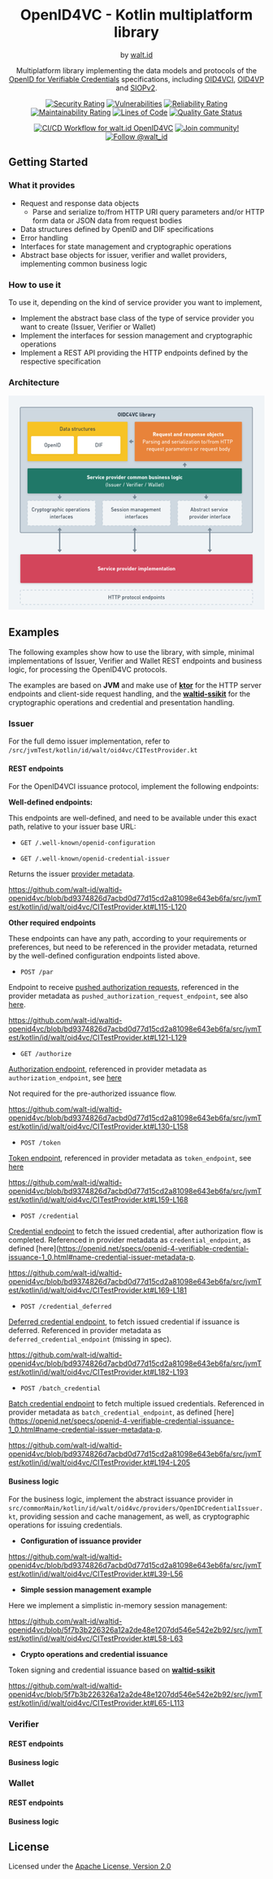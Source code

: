 <div align="center">
 <h1>OpenID4VC - Kotlin multiplatform library</h1>
 <span>by </span><a href="https://walt.id">walt.id</a>
 <p>Multiplatform library implementing the data models and protocols of the <a href="https://openid.net/sg/openid4vc/">OpenID for Verifiable Credentials</a> specifications, including <a href="https://openid.net/specs/openid-4-verifiable-credential-issuance-1_0.html">OID4VCI</a>, <a href="https://openid.net/specs/openid-4-verifiable-presentations-1_0.html">OID4VP</a> and <a href="https://openid.net/specs/openid-connect-self-issued-v2-1_0.html">SIOPv2</a>.<p>

[![Security Rating](https://sonarcloud.io/api/project_badges/measure?project=walt-id_waltid-openid4vc&metric=security_rating)](https://sonarcloud.io/dashboard?id=walt-id_waltid-openid4vc)
[![Vulnerabilities](https://sonarcloud.io/api/project_badges/measure?project=walt-id_waltid-openid4vc&metric=vulnerabilities)](https://sonarcloud.io/dashboard?id=walt-id_waltid-openid4vc)
[![Reliability Rating](https://sonarcloud.io/api/project_badges/measure?project=walt-id_waltid-openid4vc&metric=reliability_rating)](https://sonarcloud.io/dashboard?id=walt-id_waltid-openid4vc)
[![Maintainability Rating](https://sonarcloud.io/api/project_badges/measure?project=walt-id_waltid-openid4vc&metric=sqale_rating)](https://sonarcloud.io/dashboard?id=walt-id_waltid-openid4vc)
[![Lines of Code](https://sonarcloud.io/api/project_badges/measure?project=walt-id_waltid-openid4vc&metric=ncloc)](https://sonarcloud.io/dashboard?id=walt-id_waltid-openid4vc)
[![Quality Gate Status](https://sonarcloud.io/api/project_badges/measure?project=walt-id_waltid-openid4vc-examples&metric=alert_status)](https://sonarcloud.io/dashboard?id=walt-id_waltid-openid4vc)

[![CI/CD Workflow for walt.id OpenID4VC](https://github.com/walt-id/waltid-openid4vc/actions/workflows/build.yml/badge.svg?branch=master)](https://github.com/walt-id/waltid-openid4vc/actions/workflows/build.yml)
<a href="https://walt.id/community">
<img src="https://img.shields.io/badge/Join-The Community-blue.svg?style=flat" alt="Join community!" />
</a>
<a href="https://twitter.com/intent/follow?screen_name=walt_id">
<img src="https://img.shields.io/twitter/follow/walt_id.svg?label=Follow%20@walt_id" alt="Follow @walt_id" />
</a>


</div>

## Getting Started

### What it provides 
* Request and response data objects
    * Parse and serialize to/from HTTP URI query parameters and/or HTTP form data or JSON data from request bodies 
* Data structures defined by OpenID and DIF specifications
* Error handling
* Interfaces for state management and cryptographic operations
* Abstract base objects for issuer, verifier and wallet providers, implementing common business logic

### How to use it

To use it, depending on the kind of service provider you want to implement,
* Implement the abstract base class of the type of service provider you want to create (Issuer, Verifier or Wallet)
* Implement the interfaces for session management and cryptographic operations
* Implement a REST API providing the HTTP endpoints defined by the respective specification

### Architecture

![architecture](architecture.png)

## Examples

The following examples show how to use the library, with simple, minimal implementations of Issuer, Verifier and Wallet REST endpoints and business logic, for processing the OpenID4VC protocols.

The examples are based on **JVM** and make use of [**ktor**](https://ktor.io/) for the HTTP server endpoints and client-side request handling, and the [**waltid-ssikit**](https://github.com/walt-id/waltid-ssikit) for the cryptographic operations and credential and presentation handling. 

### Issuer

For the full demo issuer implementation, refer to `/src/jvmTest/kotlin/id/walt/oid4vc/CITestProvider.kt`

#### REST endpoints

For the OpenID4VCI issuance protocol, implement the following endpoints:

**Well-defined endpoints:**

This endpoints are well-defined, and need to be available under this exact path, relative to your issuer base URL:
* `GET /.well-known/openid-configuration`

* `GET /.well-known/openid-credential-issuer`

Returns the issuer [provider metadata](https://openid.net/specs/openid-4-verifiable-credential-issuance-1_0.html#name-credential-issuer-metadata).

https://github.com/walt-id/waltid-openid4vc/blob/bd9374826d7acbd0d77d15cd2a81098e643eb6fa/src/jvmTest/kotlin/id/walt/oid4vc/CITestProvider.kt#L115-L120

**Other required endpoints**

These endpoints can have any path, according to your requirements or preferences, but need to be referenced in the provider metadata, returned by the well-defined configuration endpoints listed above.

* `POST /par`

Endpoint to receive [pushed authorization requests](https://openid.net/specs/openid-4-verifiable-credential-issuance-1_0.html#name-pushed-authorization-reques), referenced in the provider metadata as `pushed_authorization_request_endpoint`, see also [here](https://www.rfc-editor.org/rfc/rfc9126.html#name-authorization-server-metada).

https://github.com/walt-id/waltid-openid4vc/blob/bd9374826d7acbd0d77d15cd2a81098e643eb6fa/src/jvmTest/kotlin/id/walt/oid4vc/CITestProvider.kt#L121-L129

* `GET /authorize`

[Authorization endpoint](https://openid.net/specs/openid-4-verifiable-credential-issuance-1_0.html#name-authorization-request), referenced in provider metadata as `authorization_endpoint`, see [here](https://www.rfc-editor.org/rfc/rfc8414.html#section-2)

Not required for the pre-authorized issuance flow.

https://github.com/walt-id/waltid-openid4vc/blob/bd9374826d7acbd0d77d15cd2a81098e643eb6fa/src/jvmTest/kotlin/id/walt/oid4vc/CITestProvider.kt#L130-L158

* `POST /token`

[Token endpoint](https://openid.net/specs/openid-4-verifiable-credential-issuance-1_0.html#name-token-endpoint), referenced in provider metadata as `token_endpoint`, see [here](https://www.rfc-editor.org/rfc/rfc8414.html#section-2)

https://github.com/walt-id/waltid-openid4vc/blob/bd9374826d7acbd0d77d15cd2a81098e643eb6fa/src/jvmTest/kotlin/id/walt/oid4vc/CITestProvider.kt#L159-L168

* `POST /credential`

[Credential endpoint](https://openid.net/specs/openid-4-verifiable-credential-issuance-1_0.html#name-credential-endpoint) to fetch the issued credential, after authorization flow is completed. Referenced in provider metadata as `credential_endpoint`, as defined [here](https://openid.net/specs/openid-4-verifiable-credential-issuance-1_0.html#name-credential-issuer-metadata-p.

https://github.com/walt-id/waltid-openid4vc/blob/bd9374826d7acbd0d77d15cd2a81098e643eb6fa/src/jvmTest/kotlin/id/walt/oid4vc/CITestProvider.kt#L169-L181

* `POST /credential_deferred`

[Deferred credential endpoint](https://openid.net/specs/openid-4-verifiable-credential-issuance-1_0.html#name-deferred-credential-endpoin), to fetch issued credential if issuance is deferred.  Referenced in provider metadata as `deferred_credential_endpoint` (missing in spec).

https://github.com/walt-id/waltid-openid4vc/blob/bd9374826d7acbd0d77d15cd2a81098e643eb6fa/src/jvmTest/kotlin/id/walt/oid4vc/CITestProvider.kt#L182-L193

* `POST /batch_credential`

[Batch credential endpoint](https://openid.net/specs/openid-4-verifiable-credential-issuance-1_0.html#name-batch-credential-endpoint) to fetch multiple issued credentials. Referenced in provider metadata as `batch_credential_endpoint`, as defined [here](https://openid.net/specs/openid-4-verifiable-credential-issuance-1_0.html#name-credential-issuer-metadata-p.

https://github.com/walt-id/waltid-openid4vc/blob/bd9374826d7acbd0d77d15cd2a81098e643eb6fa/src/jvmTest/kotlin/id/walt/oid4vc/CITestProvider.kt#L194-L205

#### Business logic

For the business logic, implement the abstract issuance provider in `src/commonMain/kotlin/id/walt/oid4vc/providers/OpenIDCredentialIssuer.kt`, providing session and cache management, as well, as cryptographic operations for issuing credentials.

* **Configuration of issuance provider**

https://github.com/walt-id/waltid-openid4vc/blob/bd9374826d7acbd0d77d15cd2a81098e643eb6fa/src/jvmTest/kotlin/id/walt/oid4vc/CITestProvider.kt#L39-L56

* **Simple session management example**

Here we implement a simplistic in-memory session management:

https://github.com/walt-id/waltid-openid4vc/blob/5f7b3b226326a12a2de48e1207dd546e542e2b92/src/jvmTest/kotlin/id/walt/oid4vc/CITestProvider.kt#L58-L63

* **Crypto operations and credential issuance**

Token signing and credential issuance based on [**waltid-ssikit**](https://github.com/walt-id/waltid-ssikit)

https://github.com/walt-id/waltid-openid4vc/blob/5f7b3b226326a12a2de48e1207dd546e542e2b92/src/jvmTest/kotlin/id/walt/oid4vc/CITestProvider.kt#L65-L113

### Verifier

#### REST endpoints

#### Business logic

### Wallet

#### REST endpoints

#### Business logic

## License

Licensed under the [Apache License, Version 2.0](https://github.com/walt-id/waltid-xyzkit/blob/master/LICENSE)
